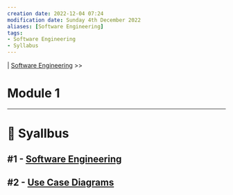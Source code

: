 ```yaml
---
creation date: 2022-12-04 07:24
modification date: Sunday 4th December 2022
aliases: [Software Engineering] 
tags: 
- Software Engineering
- Syllabus
---
```


| [Software Engineering](2023-01-19-Software_Engineering.md) >>

# Module 1
---
# 📕 Syallbus

##  #1 - [Software Engineering](2023-01-19-Software_Engineering.md) 
##  #2 - [Use Case Diagrams](Use_Case.md) 